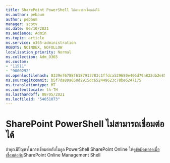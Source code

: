 ```yaml
---
title: SharePoint PowerShell ไม่สามารถเชื่อมต่อได้
ms.author: pebaum
author: pebaum
manager: scotv
ms.date: 06/10/2021
ms.audience: Admin
ms.topic: article
ms.service: o365-administration
ROBOTS: NOINDEX, NOFOLLOW
localization_priority: Normal
ms.collection: Adm_O365
ms.custom:
- "11511"
- "9000292"
ms.openlocfilehash: 8339e76788f6187913783c1ffdca529680e406d79a832db2e85daf73461f56df
ms.sourcegitcommit: b5f7da89a650d2915dc652449623c78be6247175
ms.translationtype: MT
ms.contentlocale: th-TH
ms.lasthandoff: 08/05/2021
ms.locfileid: "54051073"
---
```

# <a name="sharepoint-powershell-unable-to-connect"></a>SharePoint PowerShell ไม่สามารถเชื่อมต่อได้

ถ้าคุณมีปัญหาในการเชื่อมต่อกับโมดูล PowerShell SharePoint Online ให้ดู[ข้อผิดพลาดเมื่อเชื่อมต่อกับ](/sharepoint/troubleshoot/administration/errors-connecting-to-management-shell)SharePoint Online Management Shell
